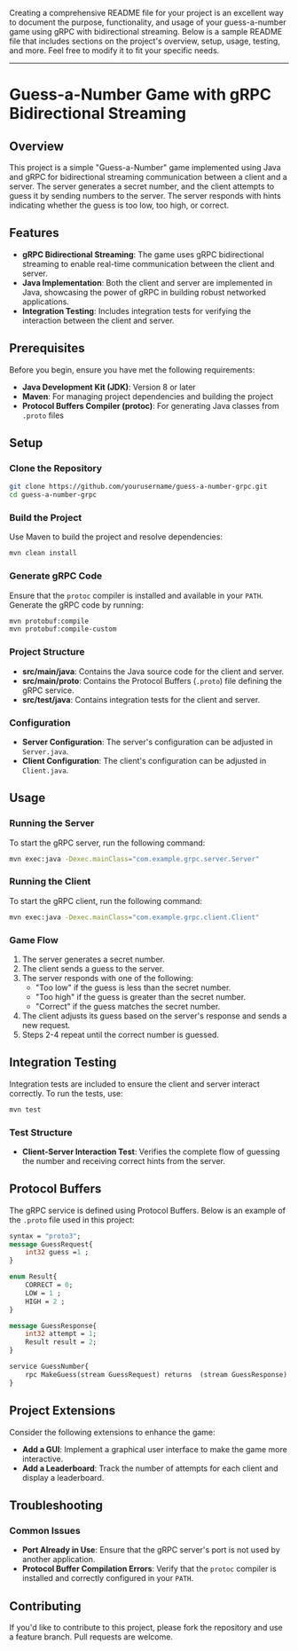Creating a comprehensive README file for your project is an excellent way to document the purpose, functionality, and usage of your guess-a-number game using gRPC with bidirectional streaming. Below is a sample README file that includes sections on the project's overview, setup, usage, testing, and more. Feel free to modify it to fit your specific needs.

---

# Guess-a-Number Game with gRPC Bidirectional Streaming

## Overview

This project is a simple "Guess-a-Number" game implemented using Java and gRPC for bidirectional streaming communication between a client and a server. The server generates a secret number, and the client attempts to guess it by sending numbers to the server. The server responds with hints indicating whether the guess is too low, too high, or correct.

## Features

- **gRPC Bidirectional Streaming**: The game uses gRPC bidirectional streaming to enable real-time communication between the client and server.
- **Java Implementation**: Both the client and server are implemented in Java, showcasing the power of gRPC in building robust networked applications.
- **Integration Testing**: Includes integration tests for verifying the interaction between the client and server.

## Prerequisites

Before you begin, ensure you have met the following requirements:

- **Java Development Kit (JDK)**: Version 8 or later
- **Maven**: For managing project dependencies and building the project
- **Protocol Buffers Compiler (protoc)**: For generating Java classes from `.proto` files

## Setup

### Clone the Repository

```bash
git clone https://github.com/yourusername/guess-a-number-grpc.git
cd guess-a-number-grpc
```

### Build the Project

Use Maven to build the project and resolve dependencies:

```bash
mvn clean install
```

### Generate gRPC Code

Ensure that the `protoc` compiler is installed and available in your `PATH`. Generate the gRPC code by running:

```bash
mvn protobuf:compile
mvn protobuf:compile-custom
```

### Project Structure

- **src/main/java**: Contains the Java source code for the client and server.
- **src/main/proto**: Contains the Protocol Buffers (`.proto`) file defining the gRPC service.
- **src/test/java**: Contains integration tests for the client and server.

### Configuration

- **Server Configuration**: The server's configuration can be adjusted in `Server.java`.
- **Client Configuration**: The client's configuration can be adjusted in `Client.java`.

## Usage

### Running the Server

To start the gRPC server, run the following command:

```bash
mvn exec:java -Dexec.mainClass="com.example.grpc.server.Server"
```

### Running the Client

To start the gRPC client, run the following command:

```bash
mvn exec:java -Dexec.mainClass="com.example.grpc.client.Client"
```

### Game Flow

1. The server generates a secret number.
2. The client sends a guess to the server.
3. The server responds with one of the following:
   - "Too low" if the guess is less than the secret number.
   - "Too high" if the guess is greater than the secret number.
   - "Correct" if the guess matches the secret number.
4. The client adjusts its guess based on the server's response and sends a new request.
5. Steps 2-4 repeat until the correct number is guessed.

## Integration Testing

Integration tests are included to ensure the client and server interact correctly. To run the tests, use:

```bash
mvn test
```

### Test Structure

- **Client-Server Interaction Test**: Verifies the complete flow of guessing the number and receiving correct hints from the server.

## Protocol Buffers

The gRPC service is defined using Protocol Buffers. Below is an example of the `.proto` file used in this project:

```proto
syntax = "proto3";
message GuessRequest{
    int32 guess =1 ;
}

enum Result{
    CORRECT = 0;
    LOW = 1 ;
    HIGH = 2 ;
}

message GuessResponse{
    int32 attempt = 1;
    Result result = 2;
}

service GuessNumber{
    rpc MakeGuess(stream GuessRequest) returns  (stream GuessResponse) ;
}
```

## Project Extensions

Consider the following extensions to enhance the game:

- **Add a GUI**: Implement a graphical user interface to make the game more interactive.
- **Add a Leaderboard**: Track the number of attempts for each client and display a leaderboard.

## Troubleshooting

### Common Issues

- **Port Already in Use**: Ensure that the gRPC server's port is not used by another application.
- **Protocol Buffer Compilation Errors**: Verify that the `protoc` compiler is installed and correctly configured in your `PATH`.

## Contributing

If you'd like to contribute to this project, please fork the repository and use a feature branch. Pull requests are welcome.
